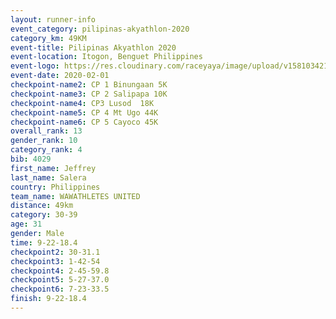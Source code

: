 ```yaml
--- 
layout: runner-info 
event_category: pilipinas-akyathlon-2020 
category_km: 49KM 
event-title: Pilipinas Akyathlon 2020 
event-location: Itogon, Benguet Philippines 
event-logo: https://res.cloudinary.com/raceyaya/image/upload/v1581034212/logo/ph-akyathlon_ldmu3f.png 
event-date: 2020-02-01 
checkpoint-name2: CP 1 Binungaan 5K 
checkpoint-name3: CP 2 Salipapa 10K 
checkpoint-name4: CP3 Lusod  18K 
checkpoint-name5: CP 4 Mt Ugo 44K 
checkpoint-name6: CP 5 Cayoco 45K 
overall_rank: 13
gender_rank: 10
category_rank: 4
bib: 4029
first_name: Jeffrey
last_name: Salera
country: Philippines
team_name: WAWATHLETES UNITED
distance: 49km
category: 30-39
age: 31
gender: Male
time: 9-22-18.4
checkpoint2: 30-31.1
checkpoint3: 1-42-54
checkpoint4: 2-45-59.8
checkpoint5: 5-27-37.0
checkpoint6: 7-23-33.5
finish: 9-22-18.4
--- 
```

